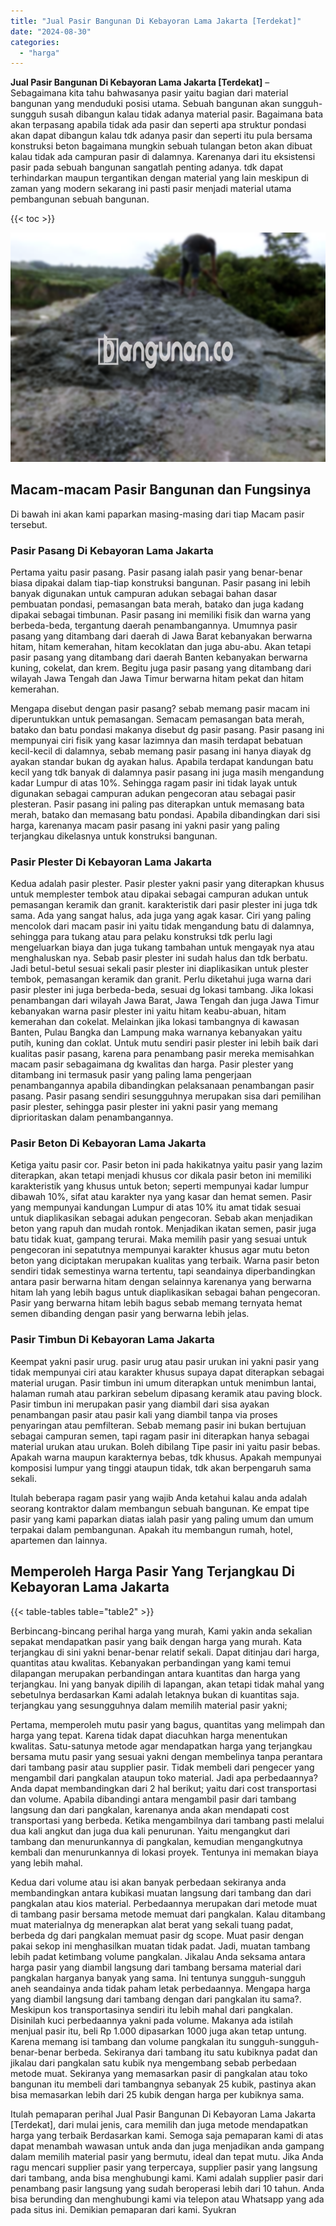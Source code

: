 ```yaml
---
title: "Jual Pasir Bangunan Di Kebayoran Lama Jakarta [Terdekat]"
date: "2024-08-30"
categories: 
  - "harga"
---
```


**Jual Pasir Bangunan Di Kebayoran Lama Jakarta \[Terdekat\]** – Sebagaimana kita tahu bahwasanya pasir yaitu bagian dari material bangunan yang menduduki posisi utama. Sebuah bangunan akan sungguh-sungguh susah dibangun kalau tidak adanya material pasir. Bagaimana bata akan terpasang apabila tidak ada pasir dan seperti apa struktur pondasi akan dapat dibangun kalau tdk adanya pasir dan seperti itu pula bersama konstruksi beton bagaimana mungkin sebuah tulangan beton akan dibuat kalau tidak ada campuran pasir di dalamnya. Karenanya dari itu eksistensi pasir pada sebuah bangunan sangatlah penting adanya. tdk dapat terhindarkan maupun tergantikan dengan material yang lain meskipun di zaman yang modern sekarang ini pasti pasir menjadi material utama pembangunan sebuah bangunan.

{{< toc >}}

![Jual Pasir Bangunan Di Kebayoran Lama Jakarta [Terdekat]](/images/jual-pasir-bangunan-17.png)

## Macam-macam Pasir Bangunan dan Fungsinya

Di bawah ini akan kami paparkan masing-masing dari tiap Macam pasir tersebut.

### Pasir Pasang Di Kebayoran Lama Jakarta

Pertama yaitu pasir pasang. Pasir pasang ialah pasir yang benar-benar biasa dipakai dalam tiap-tiap konstruksi bangunan. Pasir pasang ini lebih banyak digunakan untuk campuran adukan sebagai bahan dasar pembuatan pondasi, pemasangan bata merah, batako dan juga kadang dipakai sebagai timbunan. Pasir pasang ini memiliki fisik dan warna yang berbeda-beda, tergantung daerah penambangannya. Umumnya pasir pasang yang ditambang dari daerah di Jawa Barat kebanyakan berwarna hitam, hitam kemerahan, hitam kecoklatan dan juga abu-abu. Akan tetapi pasir pasang yang ditambang dari daerah Banten kebanyakan berwarna kuning, cokelat, dan krem. Begitu juga pasir pasang yang ditambang dari wilayah Jawa Tengah dan Jawa Timur berwarna hitam pekat dan hitam kemerahan.

Mengapa disebut dengan pasir pasang? sebab memang pasir macam ini diperuntukkan untuk pemasangan. Semacam pemasangan bata merah, batako dan batu pondasi makanya disebut dg pasir pasang. Pasir pasang ini mempunyai ciri fisik yang kasar lazimnya dan masih terdapat bebatuan kecil-kecil di dalamnya, sebab memang pasir pasang ini hanya diayak dg ayakan standar bukan dg ayakan halus. Apabila terdapat kandungan batu kecil yang tdk banyak di dalamnya pasir pasang ini juga masih mengandung kadar Lumpur di atas 10%. Sehingga ragam pasir ini tidak layak untuk digunakan sebagai campuran adukan pengecoran atau sebagai pasir plesteran. Pasir pasang ini paling pas diterapkan untuk memasang bata merah, batako dan memasang batu pondasi. Apabila dibandingkan dari sisi harga, karenanya macam pasir pasang ini yakni pasir yang paling terjangkau dikelasnya untuk konstruksi bangunan.

### Pasir Plester Di Kebayoran Lama Jakarta

Kedua adalah pasir plester. Pasir plester yakni pasir yang diterapkan khusus untuk memplester tembok atau dipakai sebagai campuran adukan untuk pemasangan keramik dan granit. karakteristik dari pasir plester ini juga tdk sama. Ada yang sangat halus, ada juga yang agak kasar. Ciri yang paling mencolok dari macam pasir ini yaitu tidak mengandung batu di dalamnya, sehingga para tukang atau para pelaku konstruksi tdk perlu lagi mengeluarkan biaya dan juga tukang tambahan untuk mengayak nya atau menghaluskan nya. Sebab pasir plester ini sudah halus dan tdk berbatu. Jadi betul-betul sesuai sekali pasir plester ini diaplikasikan untuk plester tembok, pemasangan keramik dan granit. Perlu diketahui juga warna dari pasir plester ini juga berbeda-beda, sesuai dg lokasi tambang. Jika lokasi penambangan dari wilayah Jawa Barat, Jawa Tengah dan juga Jawa Timur kebanyakan warna pasir plester ini yaitu hitam keabu-abuan, hitam kemerahan dan cokelat. Melainkan jika lokasi tambangnya di kawasan Banten, Pulau Bangka dan Lampung maka warnanya kebanyakan yaitu putih, kuning dan coklat. Untuk mutu sendiri pasir plester ini lebih baik dari kualitas pasir pasang, karena para penambang pasir mereka memisahkan macam pasir sebagaimana dg kwalitas dan harga. Pasir plester yang ditambang ini termasuk pasir yang paling lama pengerjaan penambangannya apabila dibandingkan pelaksanaan penambangan pasir pasang. Pasir pasang sendiri sesungguhnya merupakan sisa dari pemilihan pasir plester, sehingga pasir plester ini yakni pasir yang memang diprioritaskan dalam penambangannya.

### Pasir Beton Di Kebayoran Lama Jakarta

Ketiga yaitu pasir cor. Pasir beton ini pada hakikatnya yaitu pasir yang lazim diterapkan, akan tetapi menjadi khusus cor dikala pasir beton ini memiliki karakteristik yang khusus untuk beton; seperti mempunyai kadar lumpur dibawah 10%, sifat atau karakter nya yang kasar dan hemat semen. Pasir yang mempunyai kandungan Lumpur di atas 10% itu amat tidak sesuai untuk diaplikasikan sebagai adukan pengecoran. Sebab akan menjadikan beton yang rapuh dan mudah rontok. Menjadikan ikatan semen, pasir juga batu tidak kuat, gampang terurai. Maka memilih pasir yang sesuai untuk pengecoran ini sepatutnya mempunyai karakter khusus agar mutu beton beton yang diciptakan merupakan kualitas yang terbaik. Warna pasir beton sendiri tidak semestinya warna tertentu, tapi seandainya diperbandingkan antara pasir berwarna hitam dengan selainnya karenanya yang berwarna hitam lah yang lebih bagus untuk diaplikasikan sebagai bahan pengecoran. Pasir yang berwarna hitam lebih bagus sebab memang ternyata hemat semen dibanding dengan pasir yang berwarna lebih jelas.

### Pasir Timbun Di Kebayoran Lama Jakarta

Keempat yakni pasir urug. pasir urug atau pasir urukan ini yakni pasir yang tidak mempunyai ciri atau karakter khusus supaya dapat diterapkan sebagai material urugan. Pasir timbun ini umum diterapkan untuk menimbun lantai, halaman rumah atau parkiran sebelum dipasang keramik atau paving block. Pasir timbun ini merupakan pasir yang diambil dari sisa ayakan penambangan pasir atau pasir kali yang diambil tanpa via proses penyaringan atau pemfilteran. Sebab memang pasir ini bukan bertujuan sebagai campuran semen, tapi ragam pasir ini diterapkan hanya sebagai material urukan atau urukan. Boleh dibilang Tipe pasir ini yaitu pasir bebas. Apakah warna maupun karakternya bebas, tdk khusus. Apakah mempunyai komposisi lumpur yang tinggi ataupun tidak, tdk akan berpengaruh sama sekali.

Itulah beberapa ragam pasir yang wajib Anda ketahui kalau anda adalah seorang kontraktor dalam membangun sebuah bangunan. Ke empat tipe pasir yang kami paparkan diatas ialah pasir yang paling umum dan umum terpakai dalam pembangunan. Apakah itu membangun rumah, hotel, apartemen dan lainnya.

## Memperoleh Harga Pasir Yang Terjangkau Di Kebayoran Lama Jakarta

{{< table-tables table="table2" >}}

Berbincang-bincang perihal harga yang murah, Kami yakin anda sekalian sepakat mendapatkan pasir yang baik dengan harga yang murah. Kata terjangkau di sini yakni benar-benar relatif sekali. Dapat ditinjau dari harga, quantitas atau kwalitas. Kebanyakan perbandingan yang kami temui dilapangan merupakan perbandingan antara kuantitas dan harga yang terjangkau. Ini yang banyak dipilih di lapangan, akan tetapi tidak mahal yang sebetulnya berdasarkan Kami adalah letaknya bukan di kuantitas saja. terjangkau yang sesungguhnya dalam memilih material pasir yakni;

Pertama, memperoleh mutu pasir yang bagus, quantitas yang melimpah dan harga yang tepat. Karena tidak dapat diacuhkan harga menentukan kwalitas. Satu-satunya metode agar mendapatkan harga yang terjangkau bersama mutu pasir yang sesuai yakni dengan membelinya tanpa perantara dari tambang pasir atau supplier pasir. Tidak membeli dari pengecer yang mengambil dari pangkalan ataupun toko material. Jadi apa perbedaannya? Anda dapat membandingkan dari 2 hal berikut; yaitu dari cost transportasi dan volume. Apabila dibandingi antara mengambil pasir dari tambang langsung dan dari pangkalan, karenanya anda akan mendapati cost transportasi yang berbeda. Ketika mengambilnya dari tambang pasti melalui dua kali angkut dan juga dua kali penurunan. Yaitu mengangkut dari tambang dan menurunkannya di pangkalan, kemudian mengangkutnya kembali dan menurunkannya di lokasi proyek. Tentunya ini memakan biaya yang lebih mahal.

Kedua dari volume atau isi akan banyak perbedaan sekiranya anda membandingkan antara kubikasi muatan langsung dari tambang dan dari pangkalan atau kios material. Perbedaannya merupakan dari metode muat di tambang pasir bersama metode memuat dari pangkalan. Kalau ditambang muat materialnya dg menerapkan alat berat yang sekali tuang padat, berbeda dg dari pangkalan memuat pasir dg scope. Muat pasir dengan pakai sekop ini menghasilkan muatan tidak padat. Jadi, muatan tambang lebih padat ketimbang volume pangkalan. Jikalau Anda seksama antara harga pasir yang diambil langsung dari tambang bersama material dari pangkalan harganya banyak yang sama. Ini tentunya sungguh-sungguh aneh seandainya anda tidak paham letak perbedaannya. Mengapa harga yang diambil langsung dari tambang dengan dari pangkalan itu sama?. Meskipun kos transportasinya sendiri itu lebih mahal dari pangkalan. Disinilah kuci perbedaannya yakni pada volume. Makanya ada istilah menjual pasir itu, beli Rp 1.000 dipasarkan 1000 juga akan tetap untung. Karena memang isi tambang dan volume pangkalan itu sungguh-sungguh-benar-benar berbeda. Sekiranya dari tambang itu satu kubiknya padat dan jikalau dari pangkalan satu kubik nya mengembang sebab perbedaan metode muat. Sekiranya yang memasarkan pasir di pangkalan atau toko bangunan itu membeli dari tambangnya sebanyak 25 kubik, pastinya akan bisa memasarkan lebih dari 25 kubik dengan harga per kubiknya sama.

Itulah pemaparan perihal Jual Pasir Bangunan Di Kebayoran Lama Jakarta \[Terdekat\], dari mulai jenis, cara memilih dan juga metode mendapatkan harga yang terbaik Berdasarkan kami. Semoga saja pemaparan kami di atas dapat menambah wawasan untuk anda dan juga menjadikan anda gampang dalam memilih material pasir yang bermutu, ideal dan tepat mutu. Jika Anda ragu mencari supplier pasir yang terpercaya, supplier pasir yang langsung dari tambang, anda bisa menghubungi kami. Kami adalah supplier pasir dari penambang pasir langsung yang sudah beroperasi lebih dari 10 tahun. Anda bisa berunding dan menghubungi kami via telepon atau Whatsapp yang ada pada situs ini. Demikian pemaparan dari kami. Syukran
